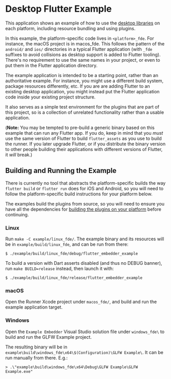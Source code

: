 # Desktop Flutter Example

This application shows an example of how to use the [desktop
libraries](https://github.com/flutter/flutter/wiki/Desktop-shells) on each
platform, including resource bundling and using plugins.

In this example, the platform-specific code lives in `<platform>_fde`. For
instance, the macOS project is in macos\_fde. This follows the pattern of
the `android/` and `ios/` directories in a typical Flutter application (with
`_fde` suffixes to avoid collisions as desktop support is added
to Flutter tooling). There's no requirement to use the same names in your
project, or even to put them in the Flutter application directory.

The example application is intended to be a starting point, rather than an
authoritative example. For instance, you might use a different build system,
package resources differently, etc. If you are are adding Flutter to an
existing desktop application, you might instead put the Flutter application code
inside your existing project structure.

It also serves as a simple test environment for the plugins that are part of
this project, so is a collection of unrelated functionality rather than a usable
application.

(**Note:** You may be tempted to pre-build a generic binary based on this
example that can run any Flutter app. If you do, keep in mind that you *must*
use the same version of Flutter to build `flutter_assets` as you use to build
the runner. If you later upgrade Flutter, or if you distribute the binary
version to other people building their applications with different versions of
Flutter, it *will* break.)

## Building and Running the Example

There is currently no tool that abstracts the platform-specific builds the
way `flutter build` or `flutter run` does for iOS and Android, so you will need
to follow the platform-specific build instructions for your platform below.

The examples build the plugins from source, so you will need to ensure you
have all the dependencies for
[building the plugins on your platform](../plugins/README.md) before continuing.

### Linux

Run `make -C example/linux_fde/`. The example binary and its resources will be
in `example/build/linux_fde`, and can be run from there:

```
$ ./example/build/linux_fde/debug/flutter_embedder_example
```

To build a version with Dart asserts disabled (and thus no DEBUG banner),
run `make BUILD=release` instead, then launch it with:

```
$ ./example/build/linux_fde/release/flutter_embedder_example
```

### macOS

Open the Runner Xcode project under `macos_fde/`, and build and run the
example application target.

### Windows

Open the `Example Embedder` Visual Studio solution file under `windows_fde\` to
build and run the GLFW Example project.

The resulting binary will be in
`example\build\windows_fde\x64\$(Configuration)\GLFW Example\`. It can be run
manually from there. E.g.:

```
> .\"example\build\windows_fde\x64\Debug\GLFW Example\GLFW Example.exe"
```
